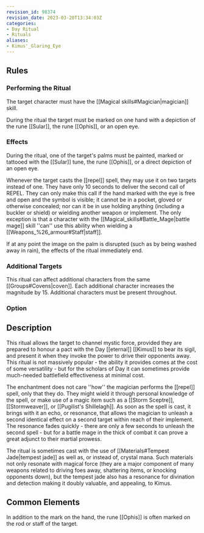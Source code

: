 ```yaml
---
revision_id: 98374
revision_date: 2023-03-20T13:34:03Z
categories:
- Day Ritual
- Rituals
aliases:
- Kimus'_Glaring_Eye
---
```


## Rules

### Performing the Ritual
  The target character must have the [[Magical skills#Magician|magician]] skill.

During the ritual the target must be marked on one hand with a depiction of the rune [[Sular]], the rune [[Ophis]], or an open eye.

 

### Effects
During the ritual, one of the target's palms must be painted, marked or tattooed with the [[Sular]] tune, the rune [[Ophis]], or a direct depiction of an open eye.

Whenever the target casts the [[repel]] spell, they may use it on two targets instead of one. They have only 10 seconds to deliver the second call of REPEL. They can only make this call if the hand marked with the eye is free and open and the symbol is visible; it cannot be in a pocket, gloved or otherwise concealed; nor can it be in use holding anything (including a buckler or shield) or wielding another weapon or implement. The only exception is that a character with the [[Magical_skills#Battle_Mage|battle mage]] skill ''can'' use this ability when wielding a [[Weapons_%26_armour#Staff|staff]].

If at any point the image on the palm is disrupted (such as by being washed away in rain), the effects of the ritual immediately end. 



### Additional Targets
This ritual can affect additional characters from the same [[Groups#Covens|coven]]. Each additional character increases the magnitude by 15. Additional characters must be present throughout.

### Option


## Description
This ritual allows the target to channel mystic force, provided they are prepared to honour a pact with the Day [[eternal]] [[Kimus]] to bear its sigil, and present it when they invoke the power to drive their opponents away. This ritual is not massively popular - the ability it provides comes at the cost of some versatility - but for the scholars of Day it can sometimes provide much-needed battlefield effectiveness at minimal cost. 

The enchantment does not care ''how'' the magician performs the [[repel]] spell, only that they do. They might wield it through personal knowledge of the spell, or make use of a magic item such as a [[Storm Sceptre]], [[Stormweaver]], or [[Pugilist's Shillelagh]]. As soon as the spell is cast, it brings with it an echo, or resonance, that allows the magician to unleash a second identical effect on a second target within reach of their implement. The resonance fades quickly - there are only a few seconds to unleash the second spell - but for a battle mage in the thick of combat it can prove a great adjunct to their martial prowess.

The ritual is sometimes cast with the use of [[Materials#Tempest Jade|tempest jade]] as well as, or instead of, crystal mana. Such materials not only resonate with magical force (they are a major  component of many weapons related to driving foes away, shattering items, or knocking opponents down), but the tempest jade also has a resonance for divination and detection making it doubly valuable, and appealing, to Kimus.

## Common Elements
In addition to the mark on the hand, the rune [[Ophis]] is often marked on the rod or staff of the target.




